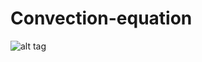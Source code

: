 # Convection-equation

![alt tag](https://github.com/pankajkumar9797/Convection-equation/doc/pics_and_videos/At_T_0_84.png)


